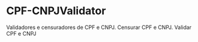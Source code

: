 # CPF-CNPJValidator
Validadores e censuradores de CPF e CNPJ. Censurar CPF e CNPJ. Validar CPF e CNPJ
